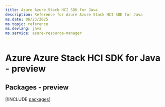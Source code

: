```yaml
---
title: Azure Azure Stack HCI SDK for Java
description: Reference for Azure Azure Stack HCI SDK for Java
ms.date: 06/23/2025
ms.topic: reference
ms.devlang: java
ms.service: azure-resource-manager
---
```

# Azure Azure Stack HCI SDK for Java - preview
## Packages - preview
[!INCLUDE [packages](azure-stack-hci-index.md)]